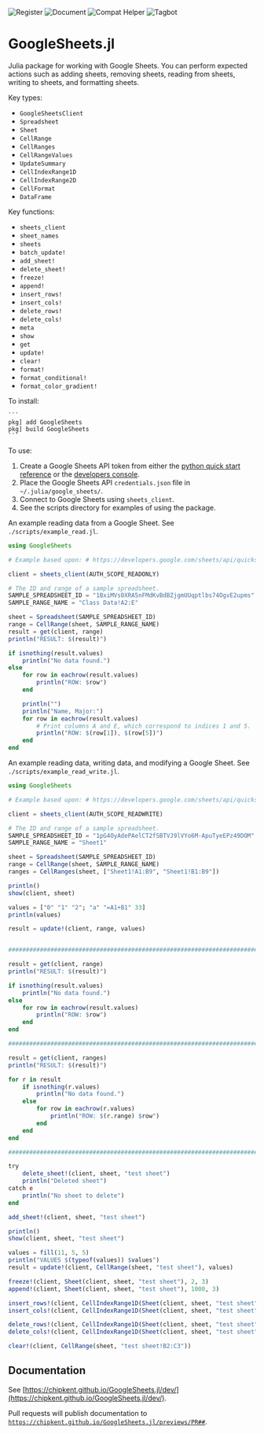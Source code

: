 <!-- ![Test](https://github.com/chipkent/GoogleSheets.jl/actions/workflows/test.yml/badge.svg) -->
![Register](https://github.com/chipkent/GoogleSheets.jl/actions/workflows/register.yml/badge.svg)
![Document](https://github.com/chipkent/GoogleSheets.jl/actions/workflows/document.yml/badge.svg)
![Compat Helper](https://github.com/chipkent/GoogleSheets.jl/actions/workflows/compathelper.yml/badge.svg)
![Tagbot](https://github.com/chipkent/GoogleSheets.jl/actions/workflows/tagbot.yml/badge.svg)

# GoogleSheets.jl

Julia package for working with Google Sheets.  You can perform expected actions such as adding sheets,
removing sheets, reading from sheets, writing to sheets, and formatting sheets.

Key types:
* `GoogleSheetsClient`
* `Spreadsheet`
* `Sheet`
* `CellRange`
* `CellRanges`
* `CellRangeValues`
* `UpdateSummary`
* `CellIndexRange1D`
* `CellIndexRange2D`
* `CellFormat`
* `DataFrame`

Key functions:
* `sheets_client`
* `sheet_names`
* `sheets`
* `batch_update!`
* `add_sheet!`
* `delete_sheet!`
* `freeze!`
* `append!`
* `insert_rows!`
* `insert_cols!`
* `delete_rows!`
* `delete_cols!`
* `meta`
* `show`
* `get`
* `update!`
* `clear!`
* `format!`
* `format_conditional!`
* `format_color_gradient!`

To install:

    ```
    pkg] add GoogleSheets
    pkg] build GoogleSheets
    ```

To use:
1. Create a Google Sheets API token from either the [python quick start reference](https://developers.google.com/sheets/api/quickstart/python) or the [developers console](https://console.developers.google.com/apis/credentials).
2. Place the Google Sheets API `credentials.json` file in `~/.julia/google_sheets/`.
3. Connect to Google Sheets using `sheets_client`.
4. See the scripts directory for examples of using the package.

An example reading data from a Google Sheet.  See `./scripts/example_read.jl`.

```julia
using GoogleSheets

# Example based upon: # https://developers.google.com/sheets/api/quickstart/python

client = sheets_client(AUTH_SCOPE_READONLY)

# The ID and range of a sample spreadsheet.
SAMPLE_SPREADSHEET_ID = "1BxiMVs0XRA5nFMdKvBdBZjgmUUqptlbs74OgvE2upms"
SAMPLE_RANGE_NAME = "Class Data!A2:E"

sheet = Spreadsheet(SAMPLE_SPREADSHEET_ID)
range = CellRange(sheet, SAMPLE_RANGE_NAME)
result = get(client, range)
println("RESULT: $(result)")

if isnothing(result.values)
    println("No data found.")
else
    for row in eachrow(result.values)
        println("ROW: $row")
    end

    println("")
    println("Name, Major:")
    for row in eachrow(result.values)
        # Print columns A and E, which correspond to indices 1 and 5.
        println("ROW: $(row[1]), $(row[5])")
    end
end
```

An example reading data, writing data, and modifying a Google Sheet.  See `./scripts/example_read_write.jl`.

```julia
using GoogleSheets

# Example based upon: # https://developers.google.com/sheets/api/quickstart/python

client = sheets_client(AUTH_SCOPE_READWRITE)

# The ID and range of a sample spreadsheet.
SAMPLE_SPREADSHEET_ID = "1pG4OyAdePAelCT2fSBTVJ9lVYo6M-ApuTyeEPz49DOM"
SAMPLE_RANGE_NAME = "Sheet1"

sheet = Spreadsheet(SAMPLE_SPREADSHEET_ID)
range = CellRange(sheet, SAMPLE_RANGE_NAME)
ranges = CellRanges(sheet, ["Sheet1!A1:B9", "Sheet1!B1:B9"])

println()
show(client, sheet)

values = ["0" "1" "2"; "a" "=A1+B1" 33]
println(values)

result = update!(client, range, values)


################################################################################

result = get(client, range)
println("RESULT: $(result)")

if isnothing(result.values)
    println("No data found.")
else
    for row in eachrow(result.values)
        println("ROW: $row")
    end
end

################################################################################

result = get(client, ranges)
println("RESULT: $(result)")

for r in result
    if isnothing(r.values)
        println("No data found.")
    else
        for row in eachrow(r.values)
            println("ROW: $(r.range) $row")
        end
    end
end

################################################################################

try
    delete_sheet!(client, sheet, "test sheet")
    println("Deleted sheet")
catch e
    println("No sheet to delete")
end

add_sheet!(client, sheet, "test sheet")

println()
show(client, sheet, "test sheet")

values = fill(11, 5, 5)
println("VALUES $(typeof(values)) $values")
result = update!(client, CellRange(sheet, "test sheet"), values)

freeze!(client, Sheet(client, sheet, "test sheet"), 2, 3)
append!(client, Sheet(client, sheet, "test sheet"), 1000, 3)

insert_rows!(client, CellIndexRange1D(Sheet(client, sheet, "test sheet"), 2, 3))
insert_cols!(client, CellIndexRange1D(Sheet(client, sheet, "test sheet"), 2, 3))

delete_rows!(client, CellIndexRange1D(Sheet(client, sheet, "test sheet"), 2, 3))
delete_cols!(client, CellIndexRange1D(Sheet(client, sheet, "test sheet"), 2, 3))

clear!(client, CellRange(sheet, "test sheet!B2:C3"))
```

## Documentation

See [https://chipkent.github.io/GoogleSheets.jl/dev/](https://chipkent.github.io/GoogleSheets.jl/dev/).

Pull requests will publish documentation to <code>https://chipkent.github.io/GoogleSheets.jl/previews/PR##</code>.